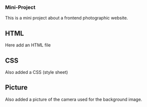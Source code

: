 ### Mini-Project
This is a mini project about a frontend photographic website.
## HTML
Here add an HTML file
## CSS
Also added a CSS (style sheet)
## Picture
Also added a picture of the camera used for the background image.
